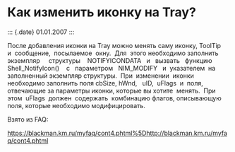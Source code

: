 Как изменить иконку на Tray?
============================

::: {.date}
01.01.2007
:::

После добавления иконки на Tray можно менять саму иконку, ToolTip  и 
сообщение,  посылаемое  окну.  Для  этого необходимо заполнить 
экземпляр     структуры    NOTIFYICONDATA   и   вызвать   функцию 
Shell\_NotifyIcon()    с   параметром   NIM\_MODIFY   и  указателем  на
заполненный экземпляр структуры.  При  изменении  иконки  необходимо
заполнить поля cbSize, hWnd,   uID,  uFlags  и  поля, отвечающие за
параметры иконки, которые вы хотите  менять.  При  этом  uFlags  должен 
содержать  комбинацию флагов, описывающую поля, которые необходимо
модифицировать.

Взято из FAQ:

<https://blackman.km.ru/myfaq/cont4.phtml%5Dhttp://blackman.km.ru/myfaq/cont4.phtml>
